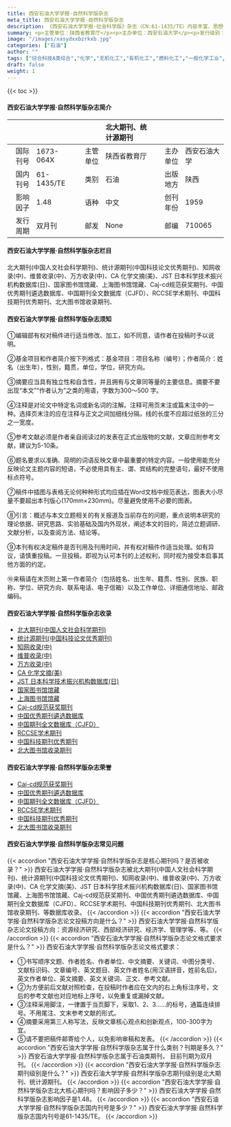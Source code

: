 ```yaml
---
title: 西安石油大学学报·自然科学版杂志
meta_title: 西安石油大学学报·自然科学版杂志
description: 《西安石油大学学报·社会科学版》杂志（CN:61-1435/TE）内容丰富、思想健康，1959年创刊，目前以双月刊形式发行，刊物对外积极扩大宣传，致力于提高杂志质量与影响。该学报立足于该校的学科优势和科研实力，广泛吸纳全国乃至全球的优质学术资源，致力于打造成一个学术交流与分享的平台。 该学报以繁荣学术、促进学术交流为己任，着重发表该校以及全国乃至全球科研工作者的最新科研成果。内容涵盖了数学、物理学、化学、生物学、工学、信息科学等众多自然科学领域。学报秉持严谨的学术态度，严格执行同行评审制度，确保发表的论文具有较高的学术价值和创新性。 《西安石油大学学报·自然科学版》自创刊以来，得到了社会各界的大力支持，尤其是学校师生和广大科研工作者的积极参与。学报的学术影响力逐年提升，已经成为国内外学者关注的重要学术期刊。此外，学报还积极参加各类学术活动，与国内外多家知名学术机构建立了紧密的合作关系，为推广科学研究成果、促进学术交流发挥了重要作用。
summary: <p>主管单位：陕西省教育厅</p><p>主办单位：西安石油大学</p><p>发行级别：北大期刊、统计源期刊</p><p>发行周期：双月刊</p>
image: "/images/xasydxxbzrkxb.jpg"
categories: ["石油"]
author: ""
tags: ["综合科技A类综合","化学","无机化工","有机化工","燃料化工","一般化学工业","石油天然气工业","材料科学","矿业工程","金属学及金属工艺","冶金工业","轻工业手工业","一般服务业","安全科学与灾害防治","环境科学与资源利用",]
draft: false
weight: 1
---
```


{{< toc >}}

#### 西安石油大学学报·自然科学版杂志简介
|               |                               |               | 北大期刊、统计源期刊        |               |                           |
| ------------: | :---------------------------- | ------------: | :---------------------------- | ------------: | :------------------------ |
| 国际刊号      | 1673-064X   | 主管单位      | 陕西省教育厅     | 主办单位      | 西安石油大学     |
| 国内刊号      | 61-1435/TE        | 类别          | 石油       | 出版地方      | 陕西           |
| 影响因子      | 1.48        | 语种          | 中文             | 创刊年份      | 1959    |
| 发行周期      | 双月刊    | 邮发          | None              | 邮编          | 710065      |

#### 西安石油大学学报·自然科学版杂志栏目
<span>北大期刊(中国人文社会科学期刊)</span>、<span>统计源期刊(中国科技论文优秀期刊)</span>、<span>知网收录(中)</span>、<span>维普收录(中)</span>、<span>万方收录(中)</span>、<span>CA 化学文摘(美)</span>、<span>JST 日本科学技术振兴机构数据库(日)</span>、<span>国家图书馆馆藏</span>、<span>上海图书馆馆藏</span>、<span>Caj-cd规范获奖期刊</span>、<span>中国优秀期刊遴选数据库</span>、<span>中国期刊全文数据库（CJFD）</span>、<span>RCCSE学术期刊</span>、<span>中国科技期刊优秀期刊</span>、<span>北大图书馆收录期刊</span>、

#### 西安石油大学学报·自然科学版杂志须知
<p><p>
	①编辑部有权对稿件进行适当修改、加工，如不同意，请作者在投稿时予以说明。
</p><p>
	②基金项目和作者简介按下列格式：基金项目：项目名称（编号）；作者简介：姓名（出生年），性别，籍贯，单位，学位，研究方向。
</p><p>
	③摘要应当具有独立性和自含性，并且拥有与文章同等量的主要信息。摘要不要出现“本文”“作者认为”之类的用语，字数为300～500 字。
</p><p>
	④注释是对论文中特定名词或新名词的注解。注释可用页末注或篇末注中的一种。选择页末注的应在注释与正文之间加细线分隔，线的长度不应超过纸张的三分之一宽度。
</p><p>
	⑤参考文献必须是作者亲自阅读过的发表在正式出版物的文献，文章应附参考文献，建议为5-10条。
</p><p>
	⑥题名要求以准确、简明的词语反映文章中最重要的特定内容。一般使用能充分反映论文主题内容的短语，不必使用具有主、谓、宾结构的完整语句，最好不使用标点符号。
</p><p>
	⑦稿件中插图与表格无论何种种形式均应插在Word文档中规范表达，图表大小尽量不要超出本刊版心(170mm×230mm)。尽量避免使用不必要的图表。
</p><p>
	⑧引言：概述与本文立题相关的有关报道及当前存在的问题，重点说明本研究的理论依据、研究思路、实验基础及国内外现状，阐述本文的目的，简述立题调研、文献分析，以及查阅方法、结论等。
</p><p>
	⑨本刊有权决定稿件是否刊用及刊用时间，并有权对稿件作适当处理。如有异议，请慎重投稿。一旦投稿，即视为认可本刊的上述权利，同时视为接受本启事其他方面的约定。
</p><p>
	⑩来稿请在末页附上第一作者简介（包括姓名、出生年、籍贯、性别、民族、职称、学位、研究方向、联系电话、电子信箱）以及工作单位、详细通信地址、邮政编码。
</p></p>


#### 西安石油大学学报·自然科学版杂志收录
<ul>
    <li class="inline-block">
        <a class="bg-theme-light hover:bg-primary dark:bg-darkmode-theme-light dark:hover:bg-darkmode-primary dark:hover:text-dark m-1 block rounded px-3 py-1 hover:text-white" href="#西安石油大学学报·自然科学版杂志收录">
        北大期刊(中国人文社会科学期刊)
        </a>
    </li>
    <li class="inline-block">
        <a class="bg-theme-light hover:bg-primary dark:bg-darkmode-theme-light dark:hover:bg-darkmode-primary dark:hover:text-dark m-1 block rounded px-3 py-1 hover:text-white" href="#西安石油大学学报·自然科学版杂志收录">
        统计源期刊(中国科技论文优秀期刊)
        </a>
    </li>
    <li class="inline-block">
        <a class="bg-theme-light hover:bg-primary dark:bg-darkmode-theme-light dark:hover:bg-darkmode-primary dark:hover:text-dark m-1 block rounded px-3 py-1 hover:text-white" href="#西安石油大学学报·自然科学版杂志收录">
        知网收录(中)
        </a>
    </li>
    <li class="inline-block">
        <a class="bg-theme-light hover:bg-primary dark:bg-darkmode-theme-light dark:hover:bg-darkmode-primary dark:hover:text-dark m-1 block rounded px-3 py-1 hover:text-white" href="#西安石油大学学报·自然科学版杂志收录">
        维普收录(中)
        </a>
    </li>
    <li class="inline-block">
        <a class="bg-theme-light hover:bg-primary dark:bg-darkmode-theme-light dark:hover:bg-darkmode-primary dark:hover:text-dark m-1 block rounded px-3 py-1 hover:text-white" href="#西安石油大学学报·自然科学版杂志收录">
        万方收录(中)
        </a>
    </li>
    <li class="inline-block">
        <a class="bg-theme-light hover:bg-primary dark:bg-darkmode-theme-light dark:hover:bg-darkmode-primary dark:hover:text-dark m-1 block rounded px-3 py-1 hover:text-white" href="#西安石油大学学报·自然科学版杂志收录">
        CA 化学文摘(美)
        </a>
    </li>
    <li class="inline-block">
        <a class="bg-theme-light hover:bg-primary dark:bg-darkmode-theme-light dark:hover:bg-darkmode-primary dark:hover:text-dark m-1 block rounded px-3 py-1 hover:text-white" href="#西安石油大学学报·自然科学版杂志收录">
        JST 日本科学技术振兴机构数据库(日)
        </a>
    </li>
    <li class="inline-block">
        <a class="bg-theme-light hover:bg-primary dark:bg-darkmode-theme-light dark:hover:bg-darkmode-primary dark:hover:text-dark m-1 block rounded px-3 py-1 hover:text-white" href="#西安石油大学学报·自然科学版杂志收录">
        国家图书馆馆藏
        </a>
    </li>
    <li class="inline-block">
        <a class="bg-theme-light hover:bg-primary dark:bg-darkmode-theme-light dark:hover:bg-darkmode-primary dark:hover:text-dark m-1 block rounded px-3 py-1 hover:text-white" href="#西安石油大学学报·自然科学版杂志收录">
        上海图书馆馆藏
        </a>
    </li>
    <li class="inline-block">
        <a class="bg-theme-light hover:bg-primary dark:bg-darkmode-theme-light dark:hover:bg-darkmode-primary dark:hover:text-dark m-1 block rounded px-3 py-1 hover:text-white" href="#西安石油大学学报·自然科学版杂志收录">
        Caj-cd规范获奖期刊
        </a>
    </li>
    <li class="inline-block">
        <a class="bg-theme-light hover:bg-primary dark:bg-darkmode-theme-light dark:hover:bg-darkmode-primary dark:hover:text-dark m-1 block rounded px-3 py-1 hover:text-white" href="#西安石油大学学报·自然科学版杂志收录">
        中国优秀期刊遴选数据库
        </a>
    </li>
    <li class="inline-block">
        <a class="bg-theme-light hover:bg-primary dark:bg-darkmode-theme-light dark:hover:bg-darkmode-primary dark:hover:text-dark m-1 block rounded px-3 py-1 hover:text-white" href="#西安石油大学学报·自然科学版杂志收录">
        中国期刊全文数据库（CJFD）
        </a>
    </li>
    <li class="inline-block">
        <a class="bg-theme-light hover:bg-primary dark:bg-darkmode-theme-light dark:hover:bg-darkmode-primary dark:hover:text-dark m-1 block rounded px-3 py-1 hover:text-white" href="#西安石油大学学报·自然科学版杂志收录">
        RCCSE学术期刊
        </a>
    </li>
    <li class="inline-block">
        <a class="bg-theme-light hover:bg-primary dark:bg-darkmode-theme-light dark:hover:bg-darkmode-primary dark:hover:text-dark m-1 block rounded px-3 py-1 hover:text-white" href="#西安石油大学学报·自然科学版杂志收录">
        中国科技期刊优秀期刊
        </a>
    </li>
    <li class="inline-block">
        <a class="bg-theme-light hover:bg-primary dark:bg-darkmode-theme-light dark:hover:bg-darkmode-primary dark:hover:text-dark m-1 block rounded px-3 py-1 hover:text-white" href="#西安石油大学学报·自然科学版杂志收录">
        北大图书馆收录期刊
        </a>
    </li>
</ul>



#### 西安石油大学学报·自然科学版杂志荣誉
<ul>
    <li class="inline-block">
        <a class="bg-theme-light hover:bg-primary dark:bg-darkmode-theme-light dark:hover:bg-darkmode-primary dark:hover:text-dark m-1 block rounded px-3 py-1 hover:text-white" href="#西安石油大学学报·自然科学版杂志荣誉">
        Caj-cd规范获奖期刊
        </a>
    </li>
    <li class="inline-block">
        <a class="bg-theme-light hover:bg-primary dark:bg-darkmode-theme-light dark:hover:bg-darkmode-primary dark:hover:text-dark m-1 block rounded px-3 py-1 hover:text-white" href="#西安石油大学学报·自然科学版杂志荣誉">
        中国优秀期刊遴选数据库
        </a>
    </li>
    <li class="inline-block">
        <a class="bg-theme-light hover:bg-primary dark:bg-darkmode-theme-light dark:hover:bg-darkmode-primary dark:hover:text-dark m-1 block rounded px-3 py-1 hover:text-white" href="#西安石油大学学报·自然科学版杂志荣誉">
        中国期刊全文数据库（CJFD）
        </a>
    </li>
    <li class="inline-block">
        <a class="bg-theme-light hover:bg-primary dark:bg-darkmode-theme-light dark:hover:bg-darkmode-primary dark:hover:text-dark m-1 block rounded px-3 py-1 hover:text-white" href="#西安石油大学学报·自然科学版杂志荣誉">
        RCCSE学术期刊
        </a>
    </li>
    <li class="inline-block">
        <a class="bg-theme-light hover:bg-primary dark:bg-darkmode-theme-light dark:hover:bg-darkmode-primary dark:hover:text-dark m-1 block rounded px-3 py-1 hover:text-white" href="#西安石油大学学报·自然科学版杂志荣誉">
        中国科技期刊优秀期刊
        </a>
    </li>
    <li class="inline-block">
        <a class="bg-theme-light hover:bg-primary dark:bg-darkmode-theme-light dark:hover:bg-darkmode-primary dark:hover:text-dark m-1 block rounded px-3 py-1 hover:text-white" href="#西安石油大学学报·自然科学版杂志荣誉">
        北大图书馆收录期刊
        </a>
    </li>
</ul>












#### 西安石油大学学报·自然科学版杂志常见问题
{{< accordion "西安石油大学学报·自然科学版杂志是核心期刊吗？是否被收录？" >}}
西安石油大学学报·自然科学版杂志被北大期刊(中国人文社会科学期刊)、统计源期刊(中国科技论文优秀期刊)、知网收录(中)、维普收录(中)、万方收录(中)、CA 化学文摘(美)、JST 日本科学技术振兴机构数据库(日)、国家图书馆馆藏、上海图书馆馆藏、Caj-cd规范获奖期刊、中国优秀期刊遴选数据库、中国期刊全文数据库（CJFD）、RCCSE学术期刊、中国科技期刊优秀期刊、北大图书馆收录期刊、等数据库收录。
{{< /accordion >}}
{{< accordion "西安石油大学学报·自然科学版杂志论文投稿方向是什么？" >}}
西安石油大学学报·自然科学版杂志论文投稿方向：资源经济研究、西部经济研究、经济学、管理学等、等。
{{< /accordion >}}
{{< accordion "西安石油大学学报·自然科学版杂志论文格式要求是什么？" >}}
西安石油大学学报·自然科学版杂志论文格式要求：
- ①书写顺序文题、作者姓名、作者单位、中文摘要、关键词、中图分类号、文献标识码、文章编号、英文题目、英文作者姓名(用汉语拼音，姓前名后)，英文作者单位、英文摘要、英文关键词、正文、参考文献。
- ②为方便前后文献对照检查，在投稿时作者应在文内的右上角标注序号，文后的参考文献也对应地标上序号，以免重复或漏掉文献。
- ③注释采用脚注，一律置于当页脚下，采取1、2、3……的标号，通篇连续排号。不用尾注、文末参考文献的形式。
- ④摘要采用第三人称写法，反映文章核心观点和创新观点，100-300字为宜。
- ⑤请不要把稿件邮寄给个人，以免影响审稿和发表。
{{< /accordion >}}
{{< accordion "西安石油大学学报·自然科学版杂志属于什么类别？刊期是多久？" >}}
西安石油大学学报·自然科学版杂志属于石油类期刊， 目前刊期为双月刊。
{{< /accordion >}}
{{< accordion "西安石油大学学报·自然科学版杂志期刊级别是什么？" >}}
西安石油大学学报·自然科学版杂志期刊级别是北大期刊、统计源期刊。
{{< /accordion >}}
{{< accordion "西安石油大学学报·自然科学版杂志北大核心期刊吗？影响因子多少？" >}}
西安石油大学学报·自然科学版杂志影响因子是1.48。
{{< /accordion >}}
{{< accordion "西安石油大学学报·自然科学版杂志国内刊号是多少？" >}}
西安石油大学学报·自然科学版杂志国内刊号是61-1435/TE。
{{< /accordion >}}